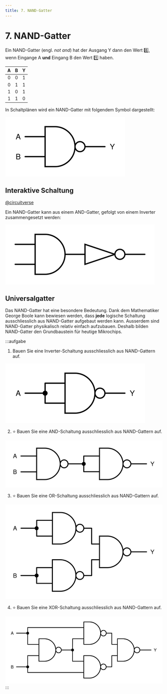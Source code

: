 ```yaml
---
title: 7. NAND-Gatter
---
```



# 7. NAND-Gatter

Ein NAND-Gatter (engl. *not and*) hat der Ausgang Y dann den Wert 0️⃣, wenn Eingange A **und** Eingang B den Wert 1️⃣ haben.

<div className="slim-table">

|   A   |   B   |   Y   |
| :---: | :---: | :---: |
|   0   |   0   |   1   |
|   0   |   1   |   1   |
|   1   |   0   |   1   |
|   1   |   1   |   0   |
</div>

In Schaltplänen wird ein NAND-Gatter mit folgendem Symbol dargestellt:

![Symbol für ein NAND-Gatter](images/07-nand-gate.svg)

## Interaktive Schaltung

[@circuitverse](https://circuitverse.org/simulator/embed/rothe-nand-gate)

Ein NAND-Gatter kann aus einem AND-Gatter, gefolgt von einem Inverter zusammengesetzt werden:

![](images/07-nand-circuit.svg)


## Universalgatter

Das NAND-Gatter hat eine besondere Bedeutung. Dank dem Mathematiker George Boole kann bewiesen werden, dass **jede** logische Schaltung ausschliesslich aus NAND-Gatter aufgebaut werden kann. Ausserdem sind NAND-Gatter physikalisch relativ einfach aufzubauen. Deshalb bilden NAND-Gatter den Grundbaustein für heutige Mikrochips.

:::aufgabe

1. Bauen Sie eine Inverter-Schaltung ausschliesslich aus NAND-Gattern auf.

<Answer type="text" webKey="14a4eaef-deb8-4021-a16a-04cdd488339c" />
<Solution webKey="918932d5-3574-4329-8d54-9097d12d62dd">

![](images/07-inverter-nand-circuit.svg)
</Solution>

2. ⭐️ Bauen Sie eine AND-Schaltung ausschliesslich aus NAND-Gattern auf.

<Answer type="text" webKey="6b608dfd-a4d3-472b-9d88-03787ac0a48a" />
<Solution webKey="918932d5-3574-4329-8d54-9097d12d62dd">

![](images/07-and-nand-circuit.svg)
</Solution>

3. ⭐️ Bauen Sie eine OR-Schaltung  ausschliesslich aus NAND-Gattern auf.

<Answer type="text" webKey="e7e205c1-d5ee-4668-a580-634450c3a2d5" />
<Solution webKey="918932d5-3574-4329-8d54-9097d12d62dd">

![](images/07-or-nand-circuit.svg)
</Solution>

4. ⭐️ Bauen Sie eine XOR-Schaltung ausschliesslich aus NAND-Gattern auf.

<Answer type="text" webKey="79185e8d-66c9-412a-a0e8-f2f8dfde3d6f" />
<Solution webKey="918932d5-3574-4329-8d54-9097d12d62dd">

![](images/07-xor-nand-circuit.svg)
</Solution>
:::

